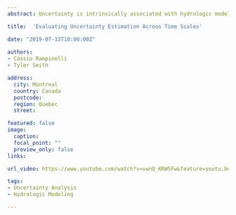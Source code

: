 ```yaml
---
abstract: Uncertainty is intrinsically associated with hydrologic modeling and should be considered in research and operational applications that utilize hydrologic models; otherwise, the value of a hydrologic prediction to support decision-making processes may be limited. In this sense, uncertainty estimation has been the subject of several studies in hydrological research and different techniques have emerged to address uncertainty in model predictions. Besides the concerns regarding quantifying uncertainty, other researchers have studied the sources and the nature of uncertainty in hydrologic simulations. However, there are still few studies that address how the time scale of the input data and of the model processing can affect uncertainty estimation in hydrologic simulations. In this context, this work evaluates, for a case study in a Brazilian watershed, how the time scale of the data used in a rainfall-runoff model affects model predictions. The simulations applied the SMAP rainfall-runoff model for daily and monthly time steps and the DREAM algorithm was used to assess the uncertainty for the model parameters and the simulated flow. Model residuals were evaluated across monthly and daily time scales to explore the variability in behavior across time. The results demonstrated that not only can the model parameters be significantly affected depending on the time resolution, but so can the behavior of the residuals. In addition, it was observed that the use of a flexible likelihood function such as the Generalized Likelihood Function appears to be an effective strategy to capture the residuals behavior regardless the flow time scale adopted.

title:  'Evaluating Uncertainty Estimation Across Time Scales'

date: "2019-07-13T10:00:00Z"  
 
authors:
- Cássio Rampinelli
- Tyler Smith

address:
  city: Montreal
  country: Canada
  postcode: 
  region: Quebec
  street: 

featured: false
image:
  caption: 
  focal_point: ""
  preview_only: false
links:

url_video: https://www.youtube.com/watch?v=vwnQ_KRW5Fw&feature=youtu.be

tags:
- Uncertainty Analysis
- Hydrologic Modeling

---
```



